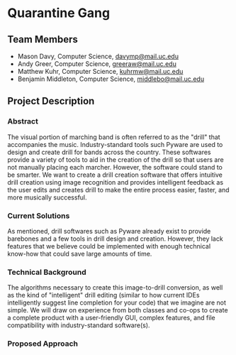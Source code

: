 # Quarantine Gang

## Team Members
- Mason Davy, Computer Science, davymp@mail.uc.edu
- Andy Greer, Computer Science, greeraw@mail.uc.edu
- Matthew Kuhr, Computer Science, kuhrmw@mail.uc.edu
- Benjamin Middleton, Computer Science, middlebo@mail.uc.edu

## Project Description

### Abstract
The visual portion of marching band is often referred to as the "drill" that accompanies the music. Industry-standard
tools such Pyware are used to design and create drill for bands across the country. These softwares provide a variety of
tools to aid in the creation of the drill so that users are not manually placing each marcher. However, the software
could stand to be smarter. We want to create a drill creation software that offers intuitive drill creation using image
recognition and provides intelligent feedback as the user edits and creates drill to make the entire process easier,
faster, and more musically successful.

### Current Solutions
As mentioned, drill softwares such as Pyware already exist to provide barebones and a few tools in drill design and
creation. However, they lack features that we believe could be implemented with enough technical know-how that could save
large amounts of time.

### Technical Background
The algorithms necessary to create this image-to-drill conversion, as well as the kind of "intelligent" drill editing
(similar to how current IDEs intelligently suggest line completion for your code) that we imagine are not simple. We will
draw on experience from both classes and co-ops to create a complete product with a user-friendly GUI, complex features,
and file compatibility with industry-standard software(s).

### Proposed Approach
<TODO>
